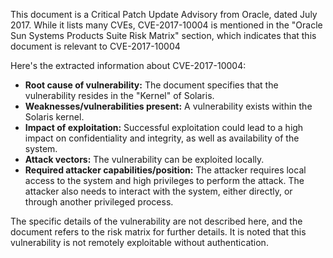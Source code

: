 This document is a Critical Patch Update Advisory from Oracle, dated July 2017. While it lists many CVEs, CVE-2017-10004 is mentioned in the "Oracle Sun Systems Products Suite Risk Matrix" section, which indicates that this document is relevant to CVE-2017-10004

Here's the extracted information about CVE-2017-10004:

* **Root cause of vulnerability:** The document specifies that the vulnerability resides in the "Kernel" of Solaris.
* **Weaknesses/vulnerabilities present:**  A vulnerability exists within the Solaris kernel.
* **Impact of exploitation:** Successful exploitation could lead to a high impact on confidentiality and integrity, as well as availability of the system.
* **Attack vectors:** The vulnerability can be exploited locally.
* **Required attacker capabilities/position:** The attacker requires local access to the system and high privileges to perform the attack. The attacker also needs to interact with the system, either directly, or through another privileged process.

The specific details of the vulnerability are not described here, and the document refers to the risk matrix for further details. It is noted that this vulnerability is not remotely exploitable without authentication.